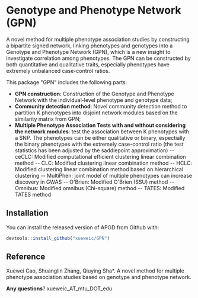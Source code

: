 # Genotype and Phenotype Network (GPN)

A novel method for multiple phenotype association studies by constructing a bipartite signed network, linking phenotypes and genotypes into a Genotype and Phenotype Network (GPN), which is a new insight to investigate correlation among phenotypes. The GPN can be constructed by both quantitative and qualitative traits, especially phenotypes have extremely unbalanced case-control ratios.

This package "GPN" includes the following parts:

- **GPN construction**: Construction of the Genotype and Phenotype Network with the individual-level phenotype and genotype data;
- **Community detection method**: Novel community detection method to partition K phenotypes into disjoint network modules based on the similarity matrix from GPN;
- **Multiple Phenotype Association Tests with and without considering the network modules**: test the association between K phenotypes with a SNP. The phenotypes can be either qualitative or binary, espectially the binary phenotypes with the extremely case-control ratio (the test statistics has been adjusted by the saddlepoint approximation)
-- ceCLC: Modified computational efficient clustering linear combination method
-- CLC: Modified clustering linear combination method
-- HCLC: Modified clustering linear combination method based on hierarchical clustering
-- MultiPhen: joint model of multiple phenotypes can increase discovery in GWAS
-- O'Brien: Modified O'Brien (SSU) method
-- Omnibus: Modified omnibus (Chi-square) method
-- TATES: Modified TATES method


## Installation

You can install the released version of APGD from Github with:

``` r
devtools::install_github("xueweic/GPN")
```

## Reference
Xuewei Cao, Shuanglin Zhang, Qiuying Sha*. A novel method for multiple phenotype association studies based on genotype and phenotype network.

**Any questions**? xueweic_AT_mtu_DOT_edu


